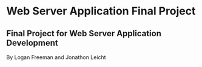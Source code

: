 # Web Server Application Final Project

## Final Project for Web Server Application Development

By Logan Freeman and Jonathon Leicht
